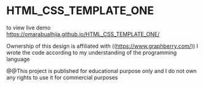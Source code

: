 # HTML_CSS_TEMPLATE_ONE

to view live demo https://omarabualhija.github.io/HTML_CSS_TEMPLATE_ONE/


Ownership of this design is affiliated with ((https://www.graphberry.com/))
I wrote the code according to my understanding of the programming language

@@This project is published for educational purpose only and I do not own any rights to use it for commercial purposes
